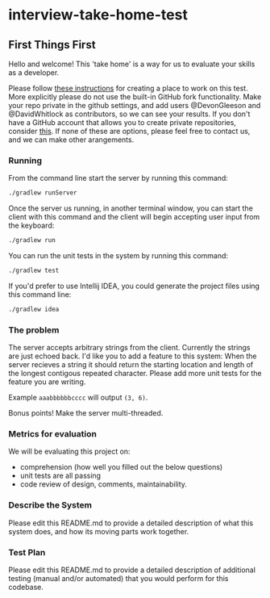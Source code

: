 interview-take-home-test
========================
## First Things First
Hello and welcome! This 'take home' is a way for us to evaluate your skills as a developer. 

Please follow
[these instructions](https://help.github.com/articles/duplicating-a-repository)
for creating a place to work on this test. More explicitly please do not use the built-in GitHub fork functionality. Make your repo private in the github settings, and add users @DevonGleeson
and @DavidWhitlock as contributors, so we can see your results. If you don't have a GitHub account that allows you to create private repositories, consider [this](https://education.github.com/discount_requests/new). If none of these are options, please feel free to contact us, and we can make other arangements.

### Running
From the command line start the server by running this command:
```bash
./gradlew runServer
```
Once the server us running, in another terminal window, you can start the client with this command and the client will begin accepting user input from the keyboard:
```bash
./gradlew run
```
You can run the unit tests in the system by running this command:
```bash
./gradlew test
```
If you'd prefer to use Intellij IDEA, you could generate the project files using this command line:
```bash
./gradlew idea
```
### The problem
The server accepts arbitrary strings from the client. Currently the strings are just echoed back. I'd like you to add a feature to this system: When the server recieves a string it should return the starting location and length of the longest contigous repeated character. Please add more unit tests for the feature you are writing. 

Example ```aaabbbbbbcccc``` will output ```(3, 6)```.

Bonus points! Make the server multi-threaded.

### Metrics for evaluation
We will be evaluating this project on:
* comprehension (how well you filled out the below questions) 
* unit tests are all passing
* code review of design, comments, maintainability.

### Describe the System
Please edit this README.md to provide a detailed description of what this system does, and how its moving parts work together.

### Test Plan
Please edit this README.md to provide a detailed description of additional testing (manual and/or automated) that you would perform for this codebase.

